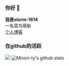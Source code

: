 ### 你好 👋  
**我是storm-1614**  
一名菜鸟萌新  
[个人博客](https://storm-1614.github.io/)

### 在github的活跃
[![](https://activity-graph.herokuapp.com/graph?username=storm-1614&theme=dracula)](https://github.com/ashutosh00710/github-readme-activity-graph)
![Minori-ty's github stats](https://github-readme-stats.vercel.app/api?username=storm-1614&show_icons=true&theme=vue)
